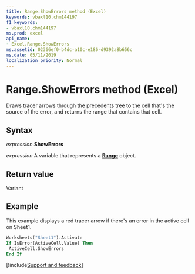 ```yaml
---
title: Range.ShowErrors method (Excel)
keywords: vbaxl10.chm144197
f1_keywords:
- vbaxl10.chm144197
ms.prod: excel
api_name:
- Excel.Range.ShowErrors
ms.assetid: 02366ef0-b4dc-a10c-e186-d9392a8b656c
ms.date: 05/11/2019
localization_priority: Normal
---
```



# Range.ShowErrors method (Excel)

Draws tracer arrows through the precedents tree to the cell that's the source of the error, and returns the range that contains that cell.


## Syntax

_expression_.**ShowErrors**

_expression_ A variable that represents a **[Range](excel.range(object).md)** object.


## Return value

Variant


## Example

This example displays a red tracer arrow if there's an error in the active cell on Sheet1.

```vb
Worksheets("Sheet1").Activate 
If IsError(ActiveCell.Value) Then 
 ActiveCell.ShowErrors 
End If
```



[!include[Support and feedback](~/includes/feedback-boilerplate.md)]